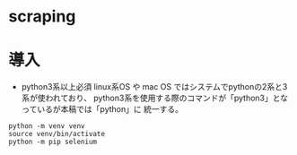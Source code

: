 # scraping

# 導入
- python3系以上必須
linux系OS や mac OS ではシステムでpythonの2系と3系が使われており、
python3系を使用する際のコマンドが「python3」となっているが本稿では「python」に
統一する。

```
python -m venv venv
source venv/bin/activate
python -m pip selenium
```